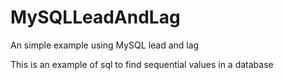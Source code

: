 # MySQLLeadAndLag
An simple example using MySQL lead and lag

This is an example of sql to find sequential values in a database
